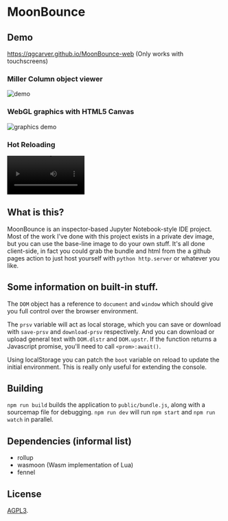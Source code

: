 # MoonBounce
## Demo
https://qgcarver.github.io/MoonBounce-web (Only works with touchscreens)
### Miller Column object viewer
![demo](https://github.com/qgcarver/MoonBounce-web/blob/main/Screenshot_20240915_050341_Chrome.jpg)
### WebGL graphics with HTML5 Canvas
![graphics demo](https://github.com/user-attachments/assets/0c7f1458-cec1-4ef2-b033-dc5bb1dc4cfa)
### Hot Reloading
<video src='https://github.com/user-attachments/assets/b0516355-a415-43b8-8169-9899cb9184d5' width=180></video>

## What is this?
MoonBounce is an inspector-based Jupyter Notebook-style IDE project.
Most of the work I've done with this project exists in a private dev image, but
you can use the base-line image to do your own stuff. It's all done client-side,
in fact you could grab the bundle and html from the a github pages action to 
just host yourself with `python http.server` or whatever you like.

## Some information on built-in stuff.
The `DOM` object has a reference to `document` and `window` which should give
you full control over the browser environment.

The `prsv` variable will act as local storage, which you can save or download
with `save-prsv` and `download-prsv` respectively. And you can download or
upload general text with `DOM.dlstr` and `DOM.upstr`. If the function returns
a Javascript promise, you'll need to call `<prom>:await()`.

Using localStorage you can patch the `boot` variable on reload to update the
initial environment. This is really only useful for extending the console.

## Building
`npm run build` builds the application to `public/bundle.js`, along with a sourcemap file for debugging.
`npm run dev` will run `npm start` and `npm run watch` in parallel.

## Dependencies (informal list)
- rollup
- wasmoon (Wasm implementation of Lua)
- fennel

## License
[AGPL3](LICENSE).
